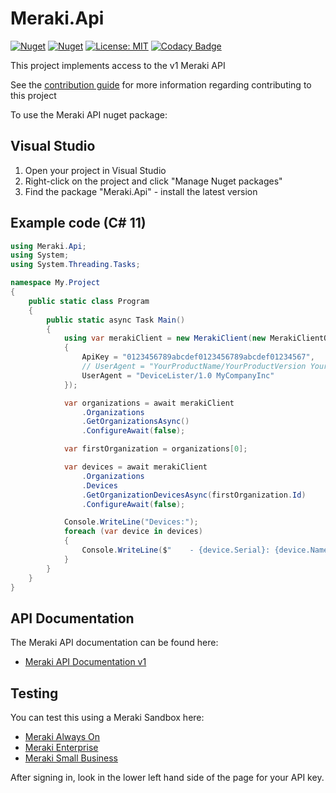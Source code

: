 # Meraki.Api

[![Nuget](https://img.shields.io/nuget/v/Meraki.Api)](https://www.nuget.org/packages/Meraki.Api/)
[![Nuget](https://img.shields.io/nuget/dt/Meraki.Api)](https://www.nuget.org/packages/Meraki.Api/)
[![License: MIT](https://img.shields.io/badge/License-MIT-yellow.svg)](https://opensource.org/licenses/MIT)
[![Codacy Badge](https://app.codacy.com/project/badge/Grade/d52eda04578e471e90b8495c40bdcb9d)](https://www.codacy.com/gh/panoramicdata/Meraki.Api/dashboard?utm_source=github.com&amp;utm_medium=referral&amp;utm_content=panoramicdata/Meraki.Api&amp;utm_campaign=Badge_Grade)

This project implements access to the v1 Meraki API

See the [contribution guide](CONTRIBUTING.md) for more information regarding contributing to this project

To use the Meraki API nuget package:

## Visual Studio
1. Open your project in Visual Studio
1. Right-click on the project and click "Manage Nuget packages"
1. Find the package "Meraki.Api" - install the latest version

## Example code (C# 11)

``` C#
using Meraki.Api;
using System;
using System.Threading.Tasks;

namespace My.Project
{
	public static class Program
	{
		public static async Task Main()
		{
			using var merakiClient = new MerakiClient(new MerakiClientOptions
			{
				ApiKey = "0123456789abcdef0123456789abcdef01234567",
				// UserAgent = "YourProductName/YourProductVersion YourCompanyName"
				UserAgent = "DeviceLister/1.0 MyCompanyInc"
			});

			var organizations = await merakiClient
				.Organizations
				.GetOrganizationsAsync()
				.ConfigureAwait(false);

			var firstOrganization = organizations[0];

			var devices = await merakiClient
				.Organizations
				.Devices
				.GetOrganizationDevicesAsync(firstOrganization.Id)
				.ConfigureAwait(false);

			Console.WriteLine("Devices:");
			foreach (var device in devices)
			{
				Console.WriteLine($"    - {device.Serial}: {device.Name}");
			}
		}
	}
}
```

## API Documentation

The Meraki API documentation can be found here:
- [Meraki API Documentation v1](https://developer.cisco.com/meraki/api-v1/)

## Testing

You can test this using a Meraki Sandbox here:
- [Meraki Always On](https://devnetsandbox.cisco.com/RM/Diagram/Index/a9487767-deef-4855-b3e3-880e7f39eadc?diagramType=Topology)
- [Meraki Enterprise](https://devnetsandbox.cisco.com/RM/Diagram/Index/e7b3932b-0d47-408e-946e-c23a0c031bda?diagramType=Topology)
- [Meraki Small Business](https://devnetsandbox.cisco.com/RM/Diagram/Index/aa48e6e2-3e59-4b87-bfe5-7833c45f8db8?diagramType=Topology)

After signing in, look in the lower left hand side of the page for your API key.
